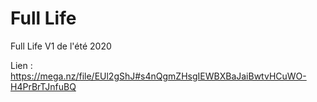 # Full Life
Full Life V1 de l'été 2020 

Lien :   https://mega.nz/file/EUl2gShJ#s4nQgmZHsgIEWBXBaJaiBwtvHCuWO-H4PrBrTJnfuBQ

